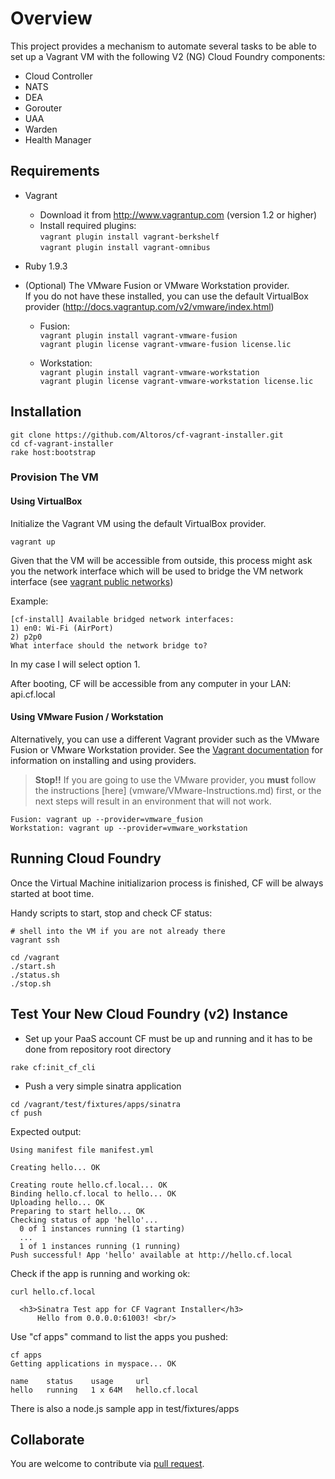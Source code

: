 # Overview

This project provides a mechanism to automate several tasks to be able to set up a Vagrant VM with the following V2 (NG) Cloud Foundry components:

* Cloud Controller
* NATS
* DEA
* Gorouter
* UAA
* Warden
* Health Manager

## Requirements

* Vagrant
    - Download it from http://www.vagrantup.com (version 1.2 or higher)
    - Install required plugins:  
     `vagrant plugin install vagrant-berkshelf`  
     `vagrant plugin install vagrant-omnibus`

* Ruby 1.9.3

* (Optional) The VMware Fusion or VMware Workstation provider.  
If you do not have these installed, you can use the default VirtualBox provider (http://docs.vagrantup.com/v2/vmware/index.html)
    - Fusion:      
      `vagrant plugin install vagrant-vmware-fusion`  
      `vagrant plugin license vagrant-vmware-fusion license.lic`

    - Workstation:  
      `vagrant plugin install vagrant-vmware-workstation`  
      `vagrant plugin license vagrant-vmware-workstation license.lic`  

## Installation
```
git clone https://github.com/Altoros/cf-vagrant-installer.git
cd cf-vagrant-installer
rake host:bootstrap
```

### Provision The VM
#### Using VirtualBox
Initialize the Vagrant VM using the default VirtualBox provider. 
```
vagrant up
```
Given that the VM will be accessible from outside, this process might ask you the 
network interface which will be used to bridge the VM network interface 
(see [vagrant public networks](http://docs.vagrantup.com/v2/networking/public_network.html))

Example:
```
[cf-install] Available bridged network interfaces:
1) en0: Wi-Fi (AirPort)
2) p2p0
What interface should the network bridge to?
```
In my case I will select option 1. 

After booting, CF will be accessible from any computer in your LAN: api.cf.local

#### Using VMware Fusion / Workstation
Alternatively, you can use a different Vagrant provider such as the VMware Fusion or VMware Workstation provider. 
See the [Vagrant documentation](http://docs.vagrantup.com/v2/providers/index.html) for information on installing 
and using providers.  

> **Stop!!** If you are going to use the VMware provider, you **must** follow the instructions [here] (vmware/VMware-Instructions.md) first, or the next steps will result in an environment that will not work.

```
Fusion: vagrant up --provider=vmware_fusion
Workstation: vagrant up --provider=vmware_workstation
```

## Running Cloud Foundry
Once the Virtual Machine initializarion process is finished, CF will be always started at boot time.

Handy scripts to start, stop and check CF status:

```
# shell into the VM if you are not already there
vagrant ssh

cd /vagrant
./start.sh
./status.sh
./stop.sh
```

## Test Your New Cloud Foundry (v2) Instance

* Set up your PaaS account
CF must be up and running and it has to be done from repository root directory

```
rake cf:init_cf_cli
```

* Push a very simple sinatra application

```
cd /vagrant/test/fixtures/apps/sinatra
cf push
```

Expected output:

```
Using manifest file manifest.yml

Creating hello... OK

Creating route hello.cf.local... OK
Binding hello.cf.local to hello... OK
Uploading hello... OK
Preparing to start hello... OK
Checking status of app 'hello'...
  0 of 1 instances running (1 starting)
  ...
  1 of 1 instances running (1 running)
Push successful! App 'hello' available at http://hello.cf.local

```

Check if the app is running and working ok:

```
curl hello.cf.local

  <h3>Sinatra Test app for CF Vagrant Installer</h3>
      Hello from 0.0.0.0:61003! <br/>
```

Use "cf apps" command to list the apps you pushed:
```
cf apps
Getting applications in myspace... OK

name    status    usage     url          
hello   running   1 x 64M   hello.cf.local
```
There is also a node.js sample app in test/fixtures/apps

## Collaborate

You are welcome to contribute via [pull request](https://help.github.com/articles/using-pull-requests).
